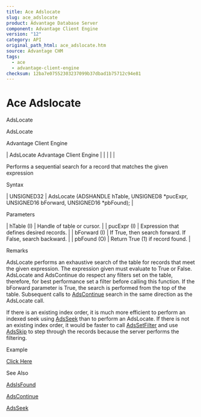 ```yaml
---
title: Ace Adslocate
slug: ace_adslocate
product: Advantage Database Server
component: Advantage Client Engine
version: "12"
category: API
original_path_html: ace_adslocate.htm
source: Advantage CHM
tags:
  - ace
  - advantage-client-engine
checksum: 12ba7e07552303237099b37dbad1b75712c94e81
---
```


# Ace Adslocate

AdsLocate

AdsLocate

Advantage Client Engine

| AdsLocate  Advantage Client Engine |  |  |  |  |

Performs a sequential search for a record that matches the given expression

Syntax

| UNSIGNED32 | AdsLocate (ADSHANDLE hTable,  UNSIGNED8 \*pucExpr,  UNSIGNED16 bForward,  UNSIGNED16 \*pbFound); |

Parameters

| hTable (I) | Handle of table or cursor. |
| pucExpr (I) | Expression that defines desired records. |
| bForward (I) | If True, then search forward. If False, search backward. |
| pbFound (O) | Return True (1) if record found. |

Remarks

AdsLocate performs an exhaustive search of the table for records that meet the given expression. The expression given must evaluate to True or False. AdsLocate and AdsContinue do respect any filters set on the table, therefore, for best performance set a filter before calling this function. If the bForward parameter is True, the search is performed from the top of the table. Subsequent calls to [AdsContinue](ace_adscontinue.md) search in the same direction as the AdsLocate call.

If there is an existing index order, it is much more efficient to perform an indexed seek using [AdsSeek](ace_adsseek.md) than to perform an AdsLocate. If there is not an existing index order, it would be faster to call [AdsSetFilter](ace_adssetfilter.md) and use [AdsSkip](ace_adsskip.md) to step through the records because the server performs the filtering.

Example

[Click Here](ace_examples.md#adslocateexample)

See Also

[AdsIsFound](ace_adsisfound.md)

[AdsContinue](ace_adscontinue.md)

[AdsSeek](ace_adsseek.md)
